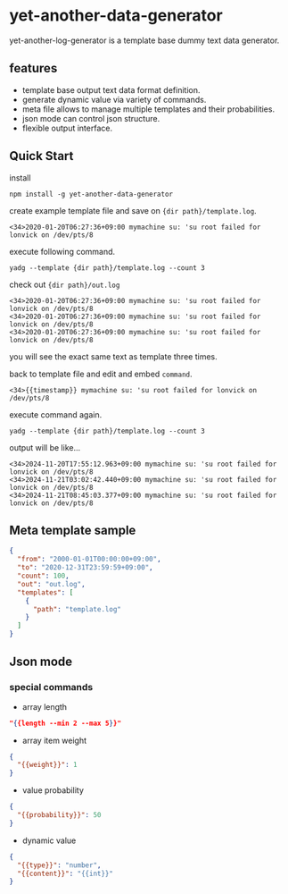 # yet-another-data-generator

yet-another-log-generator is a template base dummy text data generator.

## features

* template base output text data format definition.
* generate dynamic value via variety of commands.
* meta file allows to manage multiple templates and their probabilities.
* json mode can control json structure.
* flexible output interface.

## Quick Start

install

```shell
npm install -g yet-another-data-generator
```

create example template file and save on `{dir path}/template.log`.

```text
<34>2020-01-20T06:27:36+09:00 mymachine su: 'su root failed for lonvick on /dev/pts/8
```

execute following command.

```shell
yadg --template {dir path}/template.log --count 3
```

check out `{dir path}/out.log`

```text
<34>2020-01-20T06:27:36+09:00 mymachine su: 'su root failed for lonvick on /dev/pts/8
<34>2020-01-20T06:27:36+09:00 mymachine su: 'su root failed for lonvick on /dev/pts/8
<34>2020-01-20T06:27:36+09:00 mymachine su: 'su root failed for lonvick on /dev/pts/8
```

you will see the exact same text as template three times.

back to template file and edit and embed `command`.

```text
<34>{{timestamp}} mymachine su: 'su root failed for lonvick on /dev/pts/8
```

execute command again.

```shell
yadg --template {dir path}/template.log --count 3
```

output will be like...

```text
<34>2024-11-20T17:55:12.963+09:00 mymachine su: 'su root failed for lonvick on /dev/pts/8
<34>2024-11-21T03:02:42.440+09:00 mymachine su: 'su root failed for lonvick on /dev/pts/8
<34>2024-11-21T08:45:03.377+09:00 mymachine su: 'su root failed for lonvick on /dev/pts/8
```

## Meta template sample

```json
{
  "from": "2000-01-01T00:00:00+09:00",
  "to": "2020-12-31T23:59:59+09:00",
  "count": 100,
  "out": "out.log",
  "templates": [
    {
      "path": "template.log"
    }
  ]
}
```

## Json mode

### special commands

* array length

```json
"{{length --min 2 --max 5}}"
```

* array item weight

```json
{
  "{{weight}}": 1
}
```

* value probability

```json
{
  "{{probability}}": 50
}
```

* dynamic value

```json
{
  "{{type}}": "number",
  "{{content}}": "{{int}}"
}
```
